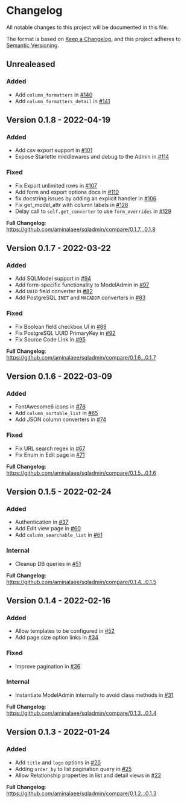 # Changelog
All notable changes to this project will be documented in this file.

The format is based on [Keep a Changelog](https://keepachangelog.com/en/1.0.0/),
and this project adheres to [Semantic Versioning](https://semver.org/spec/v2.0.0.html).

## Unrealeased

### Added

* Add `column_formatters` in [#140](https://github.com/aminalaee/sqladmin/pull/140)
* Add `column_formatters_detail` in [#141](https://github.com/aminalaee/sqladmin/pull/141)

## Version 0.1.8 - 2022-04-19

### Added

* Add csv export support in [#101](https://github.com/aminalaee/sqladmin/pull/101)
* Expose Starlette middlewares and debug to the Admin in [#114](https://github.com/aminalaee/sqladmin/pull/114)

### Fixed

* Fix Export unlimited rows in [#107](https://github.com/aminalaee/sqladmin/pull/107)
* Add form and export options docs in [#110](https://github.com/aminalaee/sqladmin/pull/110)
* fix docstring issues by adding an explicit handler in [#106](https://github.com/aminalaee/sqladmin/pull/106)
* Fix get_model_attr with column labels in [#128](https://github.com/aminalaee/sqladmin/pull/128)
* Delay call to `self.get_converter` to use `form_overrides` in [#129](https://github.com/aminalaee/sqladmin/pull/129)

**Full Changelog**: https://github.com/aminalaee/sqladmin/compare/0.1.7...0.1.8

## Version 0.1.7 - 2022-03-22

### Added

* Add SQLModel support in [#94](https://github.com/aminalaee/sqladmin/pull/94)
* Add form-specific functionality to ModelAdmin in [#97](https://github.com/aminalaee/sqladmin/pull/97)
* Add `UUID` field converter in [#82](https://github.com/aminalaee/sqladmin/pull/82)
* Add PostgreSQL `INET` and `MACADDR` converters in [#83](https://github.com/aminalaee/sqladmin/pull/83)

### Fixed

* Fix Boolean field checkbox UI in [#88](https://github.com/aminalaee/sqladmin/pull/88)
* Fix PostgreSQL UUID PrimaryKey in [#92](https://github.com/aminalaee/sqladmin/pull/92)
* Fix Source Code Link in [#95](https://github.com/aminalaee/sqladmin/pull/95)

**Full Changelog**: https://github.com/aminalaee/sqladmin/compare/0.1.6...0.1.7

## Version 0.1.6 - 2022-03-09

### Added

* FontAwesome6 icons in [#78](https://github.com/aminalaee/sqladmin/pull/78)
* Add `column_sortable_list` in [#65](https://github.com/aminalaee/sqladmin/pull/65)
* Add JSON column converters in [#74](https://github.com/aminalaee/sqladmin/pull/74)

### Fixed

* Fix URL search regex in [#67](https://github.com/aminalaee/sqladmin/pull/67)
* Fix Enum in Edit page in [#71](https://github.com/aminalaee/sqladmin/pull/71)

**Full Changelog**: https://github.com/aminalaee/sqladmin/compare/0.1.5...0.1.6

## Version 0.1.5 - 2022-02-24

### Added

* Authentication in [#37](https://github.com/aminalaee/sqladmin/pull/37)
* Add Edit view page in [#60](https://github.com/aminalaee/sqladmin/pull/60)
* Add `column_searchable_list` in [#61](https://github.com/aminalaee/sqladmin/pull/61)

### Internal

* Cleanup DB queries in [#51](https://github.com/aminalaee/sqladmin/pull/54)

**Full Changelog**: https://github.com/aminalaee/sqladmin/compare/0.1.4...0.1.5

## Version 0.1.4 - 2022-02-16

### Added

* Allow templates to be configured in [#52](https://github.com/aminalaee/sqladmin/pull/52)
* Add page size option links in [#34](https://github.com/aminalaee/sqladmin/pull/34)

### Fixed

* Improve pagination in [#36](https://github.com/aminalaee/sqladmin/pull/36)

### Internal

* Instantiate ModelAdmin internally to avoid class methods in [#31](https://github.com/aminalaee/sqladmin/pull/31)

**Full Changelog**: https://github.com/aminalaee/sqladmin/compare/0.1.3...0.1.4

## Version 0.1.3 - 2022-01-24

### Added

* Add `title` and `logo` options in [#20](https://github.com/aminalaee/sqladmin/pull/20)
* Adding `order_by` to list pagination query in [#25](https://github.com/aminalaee/sqladmin/pull/25)
* Allow Relationship properties in list and detail views in [#22](https://github.com/aminalaee/sqladmin/pull/22)

**Full Changelog**: https://github.com/aminalaee/sqladmin/compare/0.1.2...0.1.3
